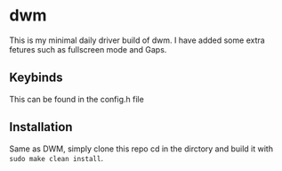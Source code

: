 # dwm
This is my minimal daily driver build of dwm. I have added some extra fetures such as fullscreen mode and Gaps. 

## Keybinds
This can be found in the config.h file

## Installation
Same as DWM, simply clone this repo cd in the dirctory and build it with `sudo make clean install`.


